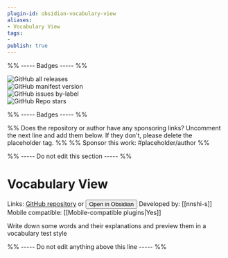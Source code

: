 ```yaml
---
plugin-id: obsidian-vocabulary-view
aliases:
- Vocabulary View
tags: 
- 
publish: true
---
```


%% ----- Badges ----- %%

![GitHub all releases](https://img.shields.io/github/downloads/nnshi-s/obsidian-vocabulary-view-plugin/total?color=573E7A&logo=github&style=for-the-badge)   
![GitHub manifest version](https://img.shields.io/github/manifest-json/v/nnshi-s/obsidian-vocabulary-view-plugin?color=573E7A&logo=github&style=for-the-badge)   
![GitHub issues by-label](https://img.shields.io/github/issues/nnshi-s/obsidian-vocabulary-view-plugin/help%20wanted?color=573E7A&logo=github&style=for-the-badge)   
![GitHub Repo stars](https://img.shields.io/github/stars/nnshi-s/obsidian-vocabulary-view-plugin?color=573E7A&logo=github&style=for-the-badge)

%% ----- Badges ----- %%

%% Does the repository or author have any sponsoring links? Uncomment the next line and add them below. If they don't, please delete the placeholder tag. %%
%% Sponsor this work: #placeholder/author %%

%% ----- Do not edit this section ----- %%

# Vocabulary View

Links: [GitHub repository](https://github.com/nnshi-s/obsidian-vocabulary-view-plugin) or [<button id=HH>Open in Obsidian</button>](obsidian://goto-plugin?id=obsidian-vocabulary-view)
Developed by: [[nnshi-s]]
Mobile compatible: [[Mobile-compatible plugins|Yes]]

Write down some words and their explanations and preview them in a vocabulary test style

%% ----- Do not edit anything above this line ----- %% 
